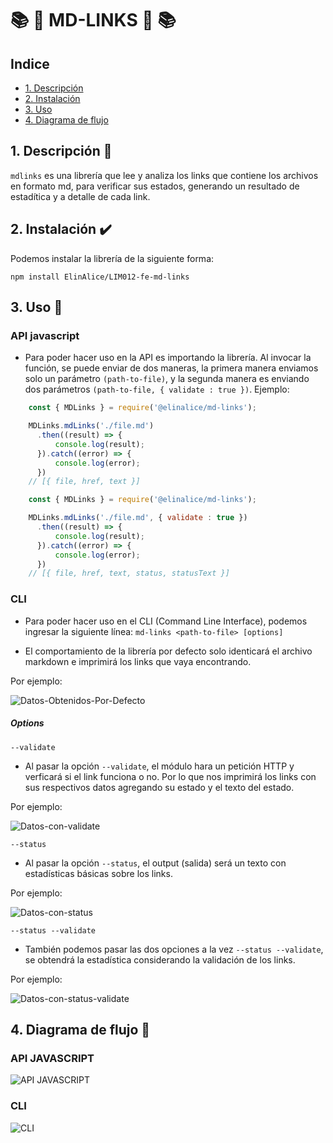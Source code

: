 # :books: :link:  MD-LINKS :link: :books:

## Indice
* [1. Descripción](#1-descripción)
* [2. Instalación](#2-instalación)
* [3. Uso](#3-uso)
* [4. Diagrama de flujo](#4-diagrama-de-flujo)

## 1. Descripción :book:
  `mdlinks` es una librería que lee y analiza los links que contiene los archivos en formato md, para verificar sus estados, generando un resultado de estadítica y a detalle de cada link.
## 2. Instalación :heavy_check_mark:
Podemos instalar la librería de la siguiente forma:

`npm install ElinAlice/LIM012-fe-md-links`
## 3. Uso :pencil:
### API javascript
- Para poder hacer uso en la API es importando la librería. Al invocar la función, se puede enviar de dos maneras, la primera manera enviamos solo un parámetro `(path-to-file)`, y la segunda manera es enviando dos parámetros `(path-to-file, { validate : true })`.
Ejemplo:

``` javascript
    const { MDLinks } = require('@elinalice/md-links');

    MDLinks.mdLinks('./file.md')
      .then((result) => {
          console.log(result);
      }).catch((error) => {
          console.log(error);
      })
    // [{ file, href, text }]
```
``` javascript
    const { MDLinks } = require('@elinalice/md-links');

    MDLinks.mdLinks('./file.md', { validate : true })
      .then((result) => {
          console.log(result);
      }).catch((error) => {
          console.log(error);
      })
    // [{ file, href, text, status, statusText }]
```
### CLI
- Para poder hacer uso en el CLI (Command Line Interface), podemos ingresar la siguiente línea:
`md-links <path-to-file> [options]`
* El comportamiento de la librería por defecto solo identicará el archivo markdown e imprimirá los links que vaya encontrando.

Por ejemplo:


![Datos-Obtenidos-Por-Defecto](https://github.com/ElinAlice/LIM012-fe-md-links/blob/master/docs/img/mdLinkCLI.PNG?raw=true)

##### Options
`--validate`
* Al pasar la opción `--validate`, el módulo hara un petición HTTP y verficará si el link funciona o no. Por lo que nos imprimirá los links con sus respectivos datos agregando su estado y el texto del estado.

Por ejemplo:


![Datos-con-validate](https://github.com/ElinAlice/LIM012-fe-md-links/blob/master/docs/img/mdLinkValidate.PNG?raw=true)

`--status`
* Al pasar la opción `--status`, el output (salida) será un texto con estadísticas básicas sobre los links.

Por ejemplo:


![Datos-con-status](https://github.com/ElinAlice/LIM012-fe-md-links/blob/master/docs/img/mdLinkStatus.PNG?raw=true)

`--status --validate`
* También podemos pasar las dos opciones a la vez `--status --validate`, se obtendrá la estadística considerando la validación de los links.

Por ejemplo:


![Datos-con-status-validate](https://github.com/ElinAlice/LIM012-fe-md-links/blob/master/docs/img/mdLinkStatusValidate.PNG?raw=true)

## 4. Diagrama de flujo :twisted_rightwards_arrows:

### API JAVASCRIPT

![API JAVASCRIPT](https://github.com/ElinAlice/LIM012-fe-md-links/blob/master/docs/img/dfApiJavascript.png)

### CLI

![CLI](https://github.com/ElinAlice/LIM012-fe-md-links/blob/master/docs/img/dfCLI.png)

